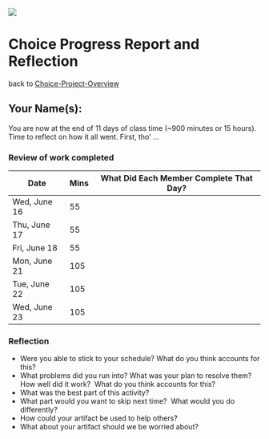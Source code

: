 ![](STEM_1068-2000x375.png)
# Choice Progress Report and Reflection

back to [Choice-Project-Overview](Choice-Project-Overview.md)

## Your Name(s): 

You are now at the end of 11 days of class time (~900 minutes or 15 hours).  Time to reflect on how it all went. First, tho’ ...

### Review of work completed

| Date  | Mins | What Did Each Member Complete That Day? |
|---|---|---|
| Wed, June 16  | 55  |  |
| Thu, June 17 |  55 |  |
| Fri, June 18  | 55  |  |
| Mon, June 21  | 105  |  |
| Tue, June 22  | 105  |  |
| Wed, June 23  | 105  |  |

### Reflection

-   Were you able to stick to your schedule? What do you think accounts for this?    
-   What problems did you run into? What was your plan to resolve them?  How well did it work?  What do you think accounts for this?   
-   What was the best part of this activity?     
-   What part would you want to skip next time?  What would you do differently?     
-   How could your artifact be used to help others?     
-   What about your artifact should we be worried about?